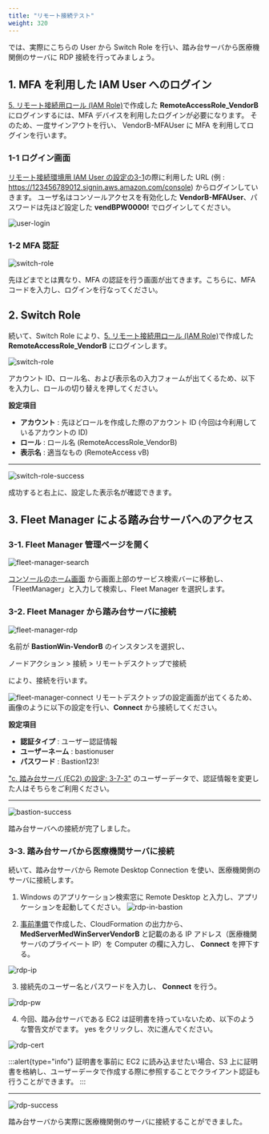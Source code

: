 ```yaml
---
title: "リモート接続テスト"
weight: 320
---
```


では、実際にこちらの User から Switch Role を行い、踏み台サーバから医療機関側のサーバに RDP 接続を行ってみましょう。
## 1. MFA を利用した IAM User へのログイン
[5. リモート接続用ロール (IAM Role)](./02_05_ConnectRole/index.md)で作成した **RemoteAccessRole_VendorB** にログインするには、MFA デバイスを利用したログインが必要になります。
そのため、一度サインアウトを行い、 VendorB-MFAUser に MFA を利用してログインを行います。

### 1-1 ログイン画面
[リモート接続環境用 IAM User の設定の3-1](../03_01_IAMUser_MFA/index.md#3-1-iam-user-でログイン)の際に利用した URL (例 : https://123456789012.signin.aws.amazon.com/console) からログインしていきます。
ユーザ名はコンソールアクセスを有効化した **VendorB-MFAUser**、パスワードは先ほど設定した **vendBPW0000!** でログインしてください。

![user-login](/static/03_RemoteUser/03_01_IAMUserMFA/user_login.png)

### 1-2 MFA 認証
![switch-role](/static/03_RemoteUser/03_02_Connect/switch_role.png)

先ほどまでとは異なり、MFA の認証を行う画面が出てきます。こちらに、MFA コードを入力し、ログインを行なってください。

## 2. Switch Role
続いて、Switch Role により、[5. リモート接続用ロール (IAM Role)](./02_05_ConnectRole/index.md)で作成した **RemoteAccessRole_VendorB** にログインします。

![switch-role](/static/03_RemoteUser/03_02_Connect/switch_role.png)

アカウント ID、ロール名、および表示名の入力フォームが出てくるため、以下を入力し、ロールの切り替えを押してください。

**設定項目**
- **アカウント** : 先ほどロールを作成した際のアカウント ID (今回は今利用しているアカウントの ID)
- **ロール** : ロール名 (RemoteAccessRole_VendorB)
- **表示名** : 適当なもの (RemoteAccess vB)

---
![switch-role-success](/static/03_RemoteUser/03_02_Connect/switch_role_success.png)

成功すると右上に、設定した表示名が確認できます。

## 3. Fleet Manager による踏み台サーバへのアクセス
### 3-1. Fleet Manager 管理ページを開く
![fleet-manager-search](/static/03_RemoteUser/03_02_Connect/fleet_manager_search.png)

[コンソールのホーム画面](https://console.aws.amazon.com/console) から画面上部のサービス検索バーに移動し、「FleetManager」と入力して検索し、Fleet Manager を選択します。

### 3-2. Fleet Manager から踏み台サーバに接続
![fleet-manager-rdp](/static/03_RemoteUser/03_02_Connect/fleet_manager_rdp.png)

名前が **BastionWin-VendorB** のインスタンスを選択し、

ノードアクション > 接続 > リモートデスクトップで接続

により、接続を行います。

![fleet-manager-connect](/static/03_RemoteUser/03_02_Connect/fleet_manager_connect.png)
リモートデスクトップの設定画面が出てくるため、画像のように以下の設定を行い、**Connect** から接続してください。

**設定項目**
- **認証タイプ** : ユーザー認証情報
- **ユーザーネーム** : bastionuser
- **パスワード** : Bastion123!

["c. 踏み台サーバ (EC2) の設定: 3-7-3"](../../02_RemoteSettingHand/02_04_EC2/02_04_03_Instance/index.md#3-7-3-ユーザーデータ) のユーザーデータで、認証情報を変更した人はそちらをご利用ください。

--- 
![bastion-success](/static/03_RemoteUser/03_02_Connect/bastion_success.png)

踏み台サーバへの接続が完了しました。

### 3-3. 踏み台サーバから医療機関サーバに接続
続いて、踏み台サーバから Remote Desktop Connection を使い、医療機関側のサーバに接続します。

1. Windows のアプリケーション検索窓に Remote Desktop と入力し、アプリケーションを起動してください。
![rdp-in-bastion](/static/03_RemoteUser/03_02_Connect/rdp_in_bastion.png)


2. [事前準備](../../01_PreReq/01_04_CFn/index.md)で作成した、CloudFormation の出力から、 **MedServerMedWinServerVendorB** と記載のある IP アドレス（医療機関サーバのプライベート IP）を Computer の欄に入力し、 **Connect** を押下する。

![rdp-ip](/static/03_RemoteUser/03_02_Connect/rdp_ip.png)

3. 接続先のユーザー名とパスワードを入力し、 **Connect** を行う。

![rdp-pw](/static/03_RemoteUser/03_02_Connect/rdp_pw.png)

4. 今回、踏み台サーバである EC2 は証明書を持っていないため、以下のような警告文がでます。 yes をクリックし、次に進んでください。

![rdp-cert](/static/03_RemoteUser/03_02_Connect/rdp_cert.png)

:::alert{type="info"}
証明書を事前に EC2 に読み込ませたい場合、S3 上に証明書を格納し、ユーザーデータで作成する際に参照することでクライアント認証も行うことができます。
:::

--- 
![rdp-success](/static/03_RemoteUser/03_02_Connect/rdp_success.png)

踏み台サーバから実際に医療機関側のサーバに接続することができました。
